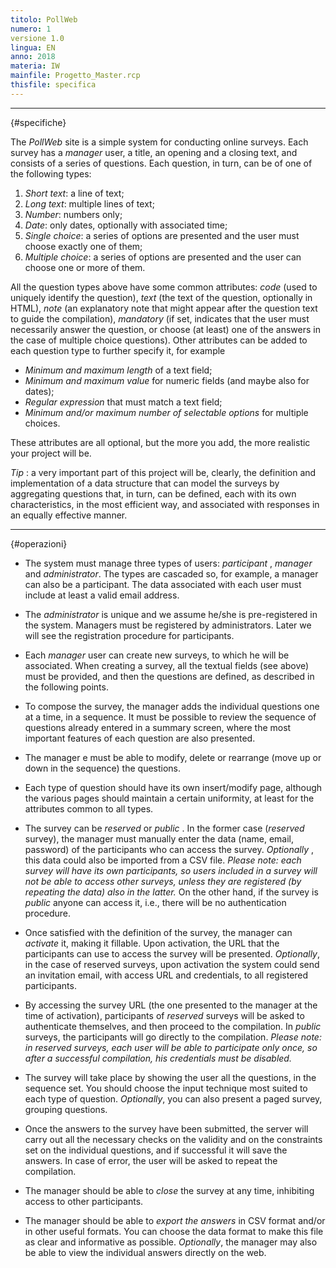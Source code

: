```yaml
---
titolo: PollWeb
numero: 1
versione 1.0
lingua: EN
anno: 2018
materia: IW
mainfile: Progetto_Master.rcp
thisfile: specifica
---
```


-------

{#specifiche}

The *PollWeb* site is a simple system for conducting online surveys. Each survey has a *manager* user, a title, an opening and a closing text, and consists of a series of questions. Each question, in turn, can be of one of the following types:

1) *Short text*: a line of text;
2) *Long text*: multiple lines of text;
3) *Number*: numbers only;
4) *Date*: only dates, optionally with associated time;
5) *Single choice*: a series of options are presented and the user must choose exactly one of them;
6) *Multiple choice*: a series of options are presented and the user can choose one or more of them.

All the question types above have some common attributes: *code* (used to uniquely identify the question), *text* (the text of the question, optionally in HTML), *note* (an explanatory note that might appear after the question text to guide the compilation), *mandatory* (if set, indicates that the user must necessarily answer the question, or choose (at least) one of the answers in the case of multiple choice questions). Other attributes can be added to each question type to further specify it, for example

- *Minimum and
maximum length* of a text field;
- *Minimum and
maximum value* for numeric fields (and maybe also for dates);
- *Regular
expression* that must match a text field;
- *Minimum and/or
maximum number of selectable options* for multiple choices.

These attributes are all optional, but the more you add, the more realistic your project will be.

*Tip* : a very important part of this project will be, clearly, the definition and implementation of a data structure that can model the surveys by aggregating questions that, in turn, can be defined, each with its own characteristics, in the most efficient way, and associated with responses in an equally effective manner.

-------

{#operazioni}

- The system must manage three types of users: *participant* , *manager* and *administrator*. The types are cascaded so, for example, a manager can also be a participant. The data associated with each user must include at least a valid email address.

- The *administrator* is unique and we assume he/she is pre-registered in the system. Managers must be registered by administrators. Later we will see the registration procedure for participants.

- Each *manager* user can create new surveys, to which he will be associated. When creating a survey, all the textual fields (see above) must be provided, and then the questions are defined, as described in the following points.

- To compose the survey, the manager adds the individual questions one at a time, in a sequence. It must be possible to review the sequence of questions already entered in a summary screen, where the most important features of each question are also presented.

- The manager e must be able to modify, delete or rearrange (move up or down in the sequence) the questions.

- Each type of question should have its own insert/modify page, although the various pages should maintain a certain uniformity, at least for the attributes common to all types.

- The survey can be *reserved* or *public* . In the former case (*reserved* survey), the manager must manually enter the data (name, email, password) of the participants who can access the survey. *Optionally* , this data could also be imported from a CSV file. *Please
  note: each survey will have its own participants, so users included in a survey
  will not be able to access other surveys, unless they are registered (by
  repeating the data) also in the latter.* On the other hand, if the survey is *public* anyone can access it, i.e., there will be no authentication procedure.

- Once satisfied with the definition of the survey, the manager can *activate* it, making it fillable. Upon activation, the URL that the participants can use to access the survey will be presented. *Optionally*, in the case of reserved surveys, upon activation the system could send an invitation email, with access URL and credentials, to all registered participants.

- By accessing the survey URL (the one presented to the manager at the time of activation), participants of *reserved* surveys will be asked to authenticate themselves, and then proceed to the compilation. In *public* surveys, the participants will go directly to the compilation. *Please note: in reserved surveys, each user will be able to participate only
  once, so after a successful compilation, his credentials must be disabled.*

- The survey will take place by showing the user all the questions, in the sequence set. You should choose the input technique most suited to each type of question. *Optionally*, you can also present a paged survey, grouping questions.

- Once the answers to the survey have been submitted, the server will carry out all the necessary checks on the validity and on the constraints set on the individual questions, and if successful it will save the answers. In case of error, the user will be asked to repeat the compilation.

- The manager should be able to *close* the survey at any time, inhibiting access to other participants.

- The manager should be able to *export the answers* in CSV format and/or in other useful formats. You can choose the data format to make this file as clear and informative as possible. *Optionally*, the manager may also be able to view the individual answers directly on the web.  
